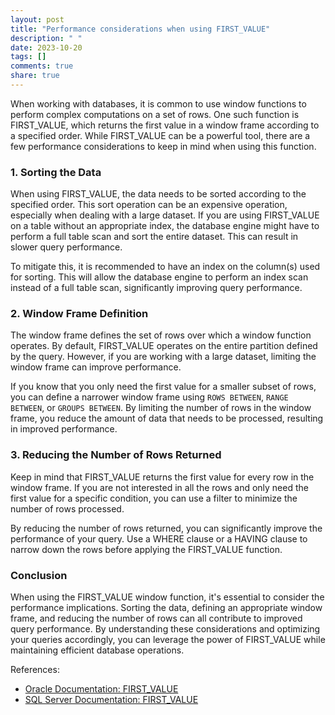 ```yaml
---
layout: post
title: "Performance considerations when using FIRST_VALUE"
description: " "
date: 2023-10-20
tags: []
comments: true
share: true
---
```


When working with databases, it is common to use window functions to perform complex computations on a set of rows. One such function is FIRST_VALUE, which returns the first value in a window frame according to a specified order. While FIRST_VALUE can be a powerful tool, there are a few performance considerations to keep in mind when using this function.

### 1. Sorting the Data

When using FIRST_VALUE, the data needs to be sorted according to the specified order. This sort operation can be an expensive operation, especially when dealing with a large dataset. If you are using FIRST_VALUE on a table without an appropriate index, the database engine might have to perform a full table scan and sort the entire dataset. This can result in slower query performance.

To mitigate this, it is recommended to have an index on the column(s) used for sorting. This will allow the database engine to perform an index scan instead of a full table scan, significantly improving query performance.

### 2. Window Frame Definition

The window frame defines the set of rows over which a window function operates. By default, FIRST_VALUE operates on the entire partition defined by the query. However, if you are working with a large dataset, limiting the window frame can improve performance.

If you know that you only need the first value for a smaller subset of rows, you can define a narrower window frame using `ROWS BETWEEN`, `RANGE BETWEEN`, or `GROUPS BETWEEN`. By limiting the number of rows in the window frame, you reduce the amount of data that needs to be processed, resulting in improved performance.

### 3. Reducing the Number of Rows Returned

Keep in mind that FIRST_VALUE returns the first value for every row in the window frame. If you are not interested in all the rows and only need the first value for a specific condition, you can use a filter to minimize the number of rows processed.

By reducing the number of rows returned, you can significantly improve the performance of your query. Use a WHERE clause or a HAVING clause to narrow down the rows before applying the FIRST_VALUE function.

### Conclusion

When using the FIRST_VALUE window function, it's essential to consider the performance implications. Sorting the data, defining an appropriate window frame, and reducing the number of rows can all contribute to improved query performance. By understanding these considerations and optimizing your queries accordingly, you can leverage the power of FIRST_VALUE while maintaining efficient database operations.

References:
- [Oracle Documentation: FIRST_VALUE](https://docs.oracle.com/en/database/oracle/oracle-database/21/sqlrf/FIRST_VALUE.html)
- [SQL Server Documentation: FIRST_VALUE](https://docs.microsoft.com/en-us/sql/t-sql/functions/first-value-transact-sql?view=sql-server-ver15)
